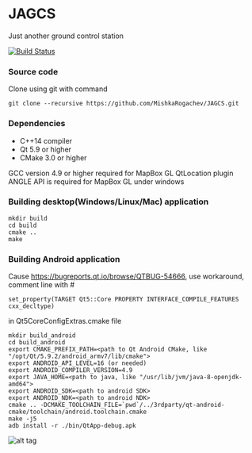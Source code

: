 # JAGCS
Just another ground control station

[![Build Status](https://travis-ci.org/MishkaRogachev/JAGCS.svg?branch=master)](https://travis-ci.org/MishkaRogachev/JAGCS)

### Source code
Clone using git with command
```
git clone --recursive https://github.com/MishkaRogachev/JAGCS.git
```

### Dependencies
 
  * C++14 compiler
  * Qt 5.9 or higher
  * CMake 3.0 or higher

  GCC version 4.9 or higher required for MapBox GL QtLocation plugin
  ANGLE API is required for MapBox GL under windows

### Building desktop(Windows/Linux/Mac) application
```
mkdir build
cd build
cmake ..
make
```
### Building Android application
Cause https://bugreports.qt.io/browse/QTBUG-54666, use workaround, comment line with # 
```
set_property(TARGET Qt5::Core PROPERTY INTERFACE_COMPILE_FEATURES cxx_decltype)
```
in Qt5CoreConfigExtras.cmake file

```
mkdir build_android
cd build_android
export CMAKE_PREFIX_PATH=<path to Qt Android CMake, like "/opt/Qt/5.9.2/android_armv7/lib/cmake">
export ANDROID_API_LEVEL=16 (or needed)
export ANDROID_COMPILER_VERSION=4.9
export JAVA_HOME=<path to java, like "/usr/lib/jvm/java-8-openjdk-amd64">
export ANDROID_SDK=<path to android SDK>
export ANDROID_NDK=<path to android NDK>
cmake .. -DCMAKE_TOOLCHAIN_FILE=`pwd`/../3rdparty/qt-android-cmake/toolchain/android.toolchain.cmake
make -j5
adb install -r ./bin/QtApp-debug.apk
```

![alt tag](https://raw.githubusercontent.com/MishkaRogachev/JAGCS/master/ui.png)
